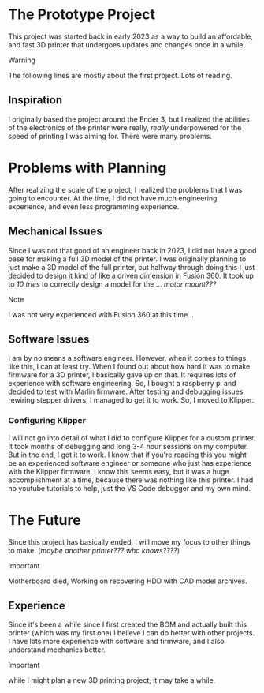 # The Prototype Project
This project was started back in early 2023 as a way to build an affordable, and fast 3D printer that undergoes updates and changes once in a while.

>[!WARNING]
>The following lines are mostly about the first project. Lots of reading.

## Inspiration
I originally based the project around the Ender 3, but I realized the abilities of the electronics of the printer were really, *really* underpowered for the speed of printing I was aiming for. There were many problems.

# Problems with Planning
After realizing the scale of the project, I realized the problems that I was going to encounter. At the time, I did not have much engineering experience, and even less programming experience.

## Mechanical Issues
Since I was not that good of an engineer back in 2023, I did not have a good base for making a full 3D model of the printer. I was originally planning to just make a 3D model of the full printer, but halfway through doing this I just decided to design it kind of like a driven dimension in Fusion 360. It took up to *10 tries* to correctly design a model for the ... *motor mount???*

>[!NOTE]
>I was not very experienced with Fusion 360 at this time...

## Software Issues
I am by no means a software engineer. However, when it comes to things like this, I can at least try.
When I found out about how hard it was to make firmware for a 3D printer, I basically gave up on that. It requires lots of experience with software engineering. So, I bought a raspberry pi and decided to test with Marlin firmware. After testing and debugging issues, rewiring stepper drivers, I managed to get it to work. So, I moved to Klipper.

### Configuring Klipper
I will not go into detail of what I did to configure Klipper for a custom printer. It took months of debugging and long 3-4 hour sessions on my computer. But in the end, I got it to work. I know that if you're reading this you might be an experienced software engineer or someone who just has experience with the Klipper firmware. I know this seems easy, but it was a huge accomplishment at a time, because there was nothing like this printer. I had no youtube tutorials to help, just the VS Code debugger and my own mind.

# The Future
Since this project has basically ended, I will move my focus to other things to make. (*maybe another printer??? who knows????*)

> [!IMPORTANT]
>Motherboard died, Working on recovering HDD with CAD model archives.

## Experience
Since it's been a while since I first created the BOM and actually built this printer (which was my first one) I believe I can do better with other projects. I have lots more experience with software and firmware, and I also understand mechanics better.

>[!IMPORTANT]
>while I might plan a new 3D printing project, it may take a while.
